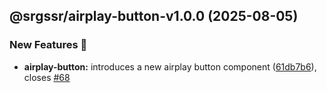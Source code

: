 ## @srgssr/airplay-button-v1.0.0 (2025-08-05)


### New Features 🚀

* **airplay-button:** introduces a new airplay button component ([61db7b6](https://github.com/SRGSSR/pillarbox-web-suite/commit/61db7b6b3e786d3a0b74482fdf7f95426d98361f)), closes [#68](https://github.com/SRGSSR/pillarbox-web-suite/issues/68)
